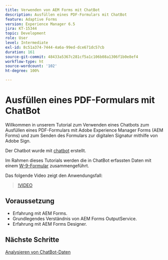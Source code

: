 ```yaml
---
title: Verwenden von AEM Forms mit ChatBot
description: Ausfüllen eines PDF-Formulars mit ChatBot
feature: Adaptive Forms
version: Experience Manager 6.5
jira: KT-15344
topic: Development
role: User
level: Intermediate
exl-id: 8c51a374-7444-4a6a-99ed-dce671dc57cb
duration: 161
source-git-commit: 48433a5367c281cf5a1c106b08a1306f1b0e8ef4
workflow-type: ht
source-wordcount: '102'
ht-degree: 100%

---
```


# Ausfüllen eines PDF-Formulars mit ChatBot

Willkommen in unserem Tutorial zum Verwenden eines Chatbots zum Ausfüllen eines PDF-Formulars mit Adobe Experience Manager Forms (AEM Forms) und zum Senden des Formulars zur digitalen Signatur mithilfe von Adobe Sign.

Der Chatbot wurde mit [chatbot](https://www.chatbot.com/) erstellt.

Im Rahmen dieses Tutorials werden die in ChatBot erfassten Daten mit einem [W-9-Formular](assets/fw9.xdp) zusammengeführt.

Das folgende Video zeigt den Anwendungsfall:

>[!VIDEO](https://video.tv.adobe.com/v/3441801?learn=on&captions=ger)

## Voraussetzung

* Erfahrung mit AEM Forms.
* Grundlegendes Verständnis von AEM Forms OutputService.
* Erfahrung mit AEM Forms Designer.

## Nächste Schritte

[Analysieren von ChatBot-Daten](parse-chat-bot-data.md)

